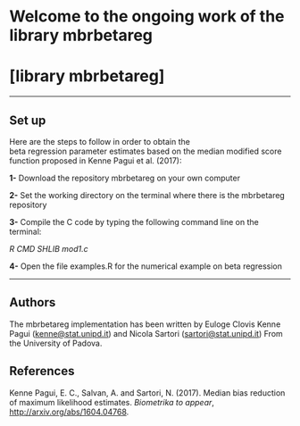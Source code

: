 # Welcome to the ongoing work of the library mbrbetareg

# [library mbrbetareg]

* * *

## Set up
Here are the steps to follow in order to obtain the  
beta regression parameter estimates based on the median modified score function
proposed in Kenne Pagui et al. (2017):

**1-** Download the repository mbrbetareg on your own computer

**2-** Set the working directory on the terminal where there is the mbrbetareg repository

**3-** Compile the C code by typing the following command line on the terminal:

*R CMD SHLIB mod1.c*

**4-**  Open the file examples.R for the numerical example on beta regression

* * *

## Authors

The mbrbetareg implementation has been written by Euloge Clovis Kenne Pagui (kenne@stat.unipd.it) and Nicola Sartori (sartori@stat.unipd.it) From the University of Padova.

## References

Kenne Pagui, E. C., Salvan, A. and Sartori, N. (2017). Median bias reduction of maximum likelihood estimates. *Biometrika to appear*,  http://arxiv.org/abs/1604.04768.
